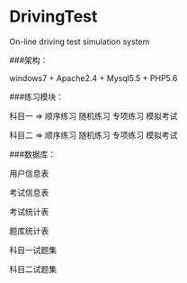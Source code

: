 # DrivingTest
On-line driving test simulation system

###架构：
   
   windows7 + Apache2.4 + Mysql5.5 + PHP5.6

###练习模块：

  科目一 => 顺序练习  随机练习  专项练习  模拟考试

  科目二 => 顺序练习  随机练习  专项练习  模拟考试

###数据库：

  用户信息表

  考试信息表

  考试统计表

  题库统计表

  科目一试题集

  科目二试题集




